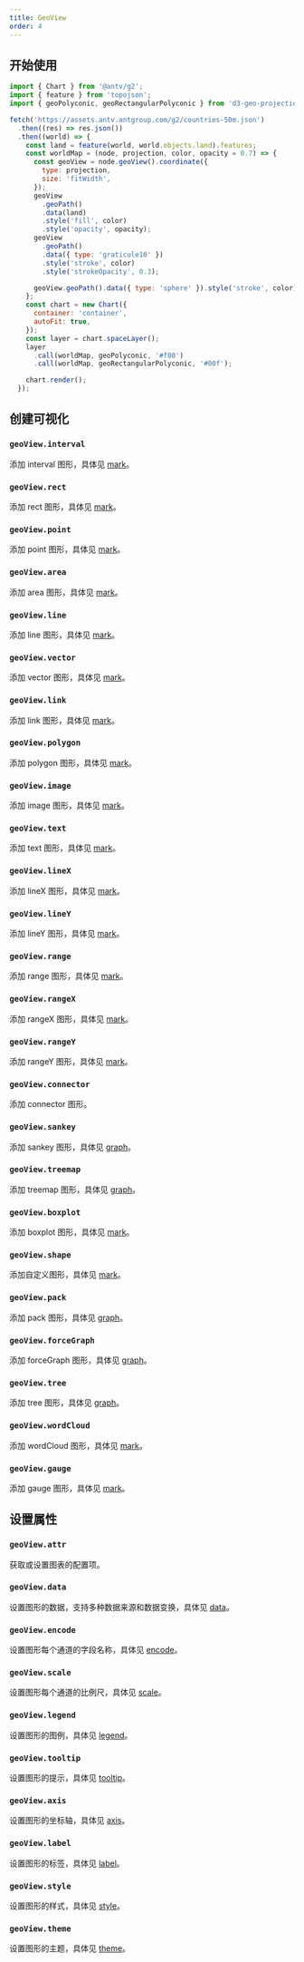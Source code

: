 ```yaml
---
title: GeoView
order: 4
---
```


## 开始使用

```js
import { Chart } from '@antv/g2';
import { feature } from 'topojson';
import { geoPolyconic, geoRectangularPolyconic } from 'd3-geo-projection';

fetch('https://assets.antv.antgroup.com/g2/countries-50m.json')
  .then((res) => res.json())
  .then((world) => {
    const land = feature(world, world.objects.land).features;
    const worldMap = (node, projection, color, opacity = 0.7) => {
      const geoView = node.geoView().coordinate({
        type: projection,
        size: 'fitWidth',
      });
      geoView
        .geoPath()
        .data(land)
        .style('fill', color)
        .style('opacity', opacity);
      geoView
        .geoPath()
        .data({ type: 'graticule10' })
        .style('stroke', color)
        .style('strokeOpacity', 0.3);

      geoView.geoPath().data({ type: 'sphere' }).style('stroke', color);
    };
    const chart = new Chart({
      container: 'container',
      autoFit: true,
    });
    const layer = chart.spaceLayer();
    layer
      .call(worldMap, geoPolyconic, '#f00')
      .call(worldMap, geoRectangularPolyconic, '#00f');

    chart.render();
  });
```

## 创建可视化

### `geoView.interval`

添加 interval 图形，具体见 [mark](/spec/mark/interval)。

### `geoView.rect`

添加 rect 图形，具体见 [mark](/spec/mark/rect)。

### `geoView.point`

添加 point 图形，具体见 [mark](/spec/mark/point)。

### `geoView.area`

添加 area 图形，具体见 [mark](/spec/mark/area)。

### `geoView.line`

添加 line 图形，具体见 [mark](/spec/mark/line)。

### `geoView.vector`

添加 vector 图形，具体见 [mark](/spec/mark/vector)。

### `geoView.link`

添加 link 图形，具体见 [mark](/spec/mark/link)。

### `geoView.polygon`

添加 polygon 图形，具体见 [mark](/spec/mark/polygon)。

### `geoView.image`

添加 image 图形，具体见 [mark](/spec/mark/image)。

### `geoView.text`

添加 text 图形，具体见 [mark](/spec/mark/text)。

### `geoView.lineX`

添加 lineX 图形，具体见 [mark](/spec/mark/line-x)。

### `geoView.lineY`

添加 lineY 图形，具体见 [mark](/spec/mark/line-y)。

### `geoView.range`

添加 range 图形，具体见 [mark](/spec/mark/range)。

### `geoView.rangeX`

添加 rangeX 图形，具体见 [mark](/spec/mark/range-x)。

### `geoView.rangeY`

添加 rangeY 图形，具体见 [mark](/spec/mark/range-y)。

### `geoView.connector`

添加 connector 图形。

### `geoView.sankey`

添加 sankey 图形，具体见 [graph](/spec/graph/sankey)。

### `geoView.treemap`

添加 treemap 图形，具体见 [graph](/spec/graph/treemap)。

### `geoView.boxplot`

添加 boxplot 图形，具体见 [mark](/spec/mark/boxplot)。

### `geoView.shape`

添加自定义图形，具体见 [mark](/spec/mark/shape)。

### `geoView.pack`

添加 pack 图形，具体见 [graph](/spec/graph/pack)。

### `geoView.forceGraph`

添加 forceGraph 图形，具体见 [graph](/spec/graph/force-graph)。

### `geoView.tree`

添加 tree 图形，具体见 [graph](/spec/graph/tree)。

### `geoView.wordCloud`

添加 wordCloud 图形，具体见 [mark](/spec/mark/wordcloud)。

### `geoView.gauge`

添加 gauge 图形，具体见 [mark](/spec/mark/gauge)。

## 设置属性

### `geoView.attr`

获取或设置图表的配置项。

### `geoView.data`

设置图形的数据，支持多种数据来源和数据变换，具体见 [data](/spec/data/overview)。

### `geoView.encode`

设置图形每个通道的字段名称，具体见 [encode](/manual/core/encode)。

### `geoView.scale`

设置图形每个通道的比例尺，具体见 [scale](/spec/overview#scale)。

### `geoView.legend`

设置图形的图例，具体见 [legend](/spec/component/legend)。

### `geoView.tooltip`

设置图形的提示，具体见 [tooltip](/spec/component/tooltip)。

### `geoView.axis`

设置图形的坐标轴，具体见 [axis](/spec/component/axis)。

### `geoView.label`

设置图形的标签，具体见 [label](/spec/label/overview)。

### `geoView.style`

设置图形的样式，具体见 [style](/spec/common/style)。

### `geoView.theme`

设置图形的主题，具体见 [theme](/spec/overview#theme)。
